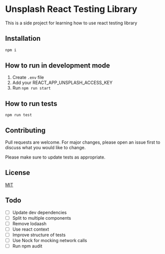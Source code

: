 # Unsplash React Testing Library

This is a side project for learning how to use react testing library

## Installation

```bash
npm i
```

## How to run in development mode

1. Create `.env` file
2. Add your REACT_APP_UNSPLASH_ACCESS_KEY
3. Run `npm run start`

## How to run tests

```nodejs
npm run test
```

## Contributing
Pull requests are welcome. For major changes, please open an issue first to discuss what you would like to change.

Please make sure to update tests as appropriate.

## License
[MIT](https://choosealicense.com/licenses/mit/)

## Todo
- [ ] Update dev dependencies
- [ ] Split to multiple components
- [ ] Remove lodaash
- [ ] Use react context
- [ ] Improve structure of tests
- [ ] Use Nock for mocking network calls
- [ ] Run npm audit
